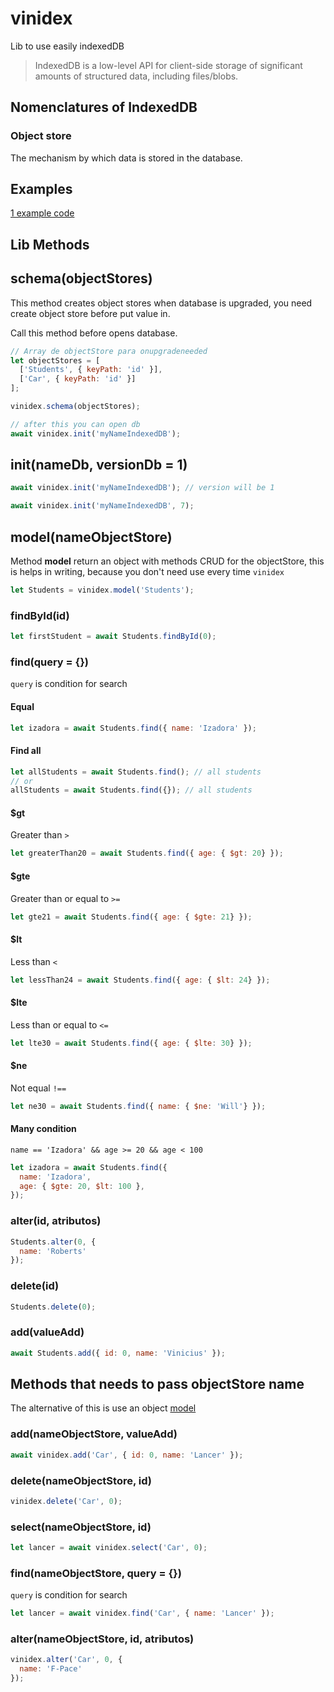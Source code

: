 # vinidex

Lib to use easily indexedDB

> IndexedDB is a low-level API for client-side storage of significant amounts of structured data, including files/blobs.

## Nomenclatures of IndexedDB

### Object store

The mechanism by which data is stored in the database.

## Examples

[1 example code](test-async.js)

## Lib Methods

## schema(objectStores)

This method creates object stores when database is upgraded, you need create object store before put value in.

Call this method before opens database.

```javascript
// Array de objectStore para onupgradeneeded
let objectStores = [
  ['Students', { keyPath: 'id' }],
  ['Car', { keyPath: 'id' }]
];

vinidex.schema(objectStores);

// after this you can open db
await vinidex.init('myNameIndexedDB');
```

## init(nameDb, versionDb = 1)

```javascript
await vinidex.init('myNameIndexedDB'); // version will be 1
```

```javascript
await vinidex.init('myNameIndexedDB', 7);
```

## model(nameObjectStore)

Method **model** return an object with methods CRUD for the objectStore, this is helps in writing, because you don't need use every time `vinidex`

```javascript
let Students = vinidex.model('Students');
```

### findById(id)

```javascript
let firstStudent = await Students.findById(0);
```

### find(query = {})

`query` is condition for search

#### Equal

```javascript
let izadora = await Students.find({ name: 'Izadora' });
```

#### Find all

```javascript
let allStudents = await Students.find(); // all students
// or
allStudents = await Students.find({}); // all students
```

#### $gt

Greater than `>`

```javascript
let greaterThan20 = await Students.find({ age: { $gt: 20} });
```

#### $gte

Greater than or equal to `>=`

```javascript
let gte21 = await Students.find({ age: { $gte: 21} });
```

#### $lt

Less than `<`

```javascript
let lessThan24 = await Students.find({ age: { $lt: 24} });
```

#### $lte

Less than or equal to `<=`

```javascript
let lte30 = await Students.find({ age: { $lte: 30} });
```

#### $ne

Not equal `!==`

```javascript
let ne30 = await Students.find({ name: { $ne: 'Will'} });
```

#### Many condition

`name == 'Izadora' && age >= 20 && age < 100`

```javascript
let izadora = await Students.find({
  name: 'Izadora',
  age: { $gte: 20, $lt: 100 },
});
```

### alter(id, atributos)

```javascript
Students.alter(0, {
  name: 'Roberts'
});
```

### delete(id)

```javascript
Students.delete(0);
```

### add(valueAdd)

```javascript
await Students.add({ id: 0, name: 'Vinicius' });
```

## Methods that needs to pass objectStore name

The alternative of this is use an object [model](#modelnameobjectstore)

### add(nameObjectStore, valueAdd)

```javascript
await vinidex.add('Car', { id: 0, name: 'Lancer' });
```

### delete(nameObjectStore, id)

```javascript
vinidex.delete('Car', 0);
```

### select(nameObjectStore, id)

```javascript
let lancer = await vinidex.select('Car', 0);
```

### find(nameObjectStore, query = {})

`query` is condition for search

```javascript
let lancer = await vinidex.find('Car', { name: 'Lancer' });
```

### alter(nameObjectStore, id, atributos)

```javascript
vinidex.alter('Car', 0, {
  name: 'F-Pace'
});
```
